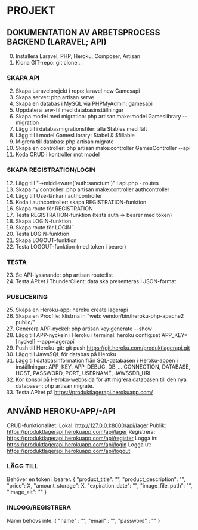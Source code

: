 # PROJEKT

## DOKUMENTATION AV ARBETSPROCESS BACKEND (LARAVEL; API)
0. Installera Laravel, PHP, Heroku, Composer, Artisan
1. Klona GIT-repo: git clone...

### SKAPA API
2. Skapa Laravelprojekt i repo: laravel new Gamesapi
3. Skapa server: php artisan serve
4. Skapa en databas i MySQL via PHPMyAdmin: gamesapi
5. Uppdatera .env-fil med databasinställningar
6. Skapa model med migration: php artisan make:model Gameslibrary --migration
7. Lägg till i databasmigrationsfiler: alla $tables med fält
8. Lägg till i model GamesLibrary: $tabel & $fillable
9. Migrera till databas: php artisan migrate
10. Skapa en controller: php artisan make:controller GamesController --api
11. Koda CRUD i kontroller mot model

### SKAPA REGISTRATION/LOGIN
12. Lägg till "->middleware('auth:sanctum')" i api.php - routes
13. Skapa ny controller: php artisan make:controller authcontroller
14. Lägg till Use-länkar i authcontroller
15. Koda i authcontroller: skapa REGISTRATION-funktion
16. Skapa route för REGISTRATION
17. Testa REGISTRATION-funktion (testa auth => bearer med token)
18. Skapa LOGIN-funktion
19. Skapa route för LOGIN¨
20. Testa LOGIN-funktion
21. Skapa LOGOUT-funktion
22. Testa LOGOUT-funktion (med token i bearer)

### TESTA
23. Se API-lyssnande: php artisan route:list
24. Testa API:et i ThunderClient: data ska presenteras i JSON-format

### PUBLICERING 
25. Skapa en Heroku-app: heroku create lagerapi
26. Skapa en Procfile: klistrna in "web: vendor/bin/heroku-php-apache2 public/"
27. Generera APP-nyckel: php artisan key:generate --show
28. Lägg till APP-nyckeln i Heroku i terminal: heroku config:set APP_KEY=[nyckel] --app=lagerapi
29. Push till Heroku-git: git push https://git.heroku.com/produktlagerapi.git
30. Lägg till JawsSQL för databas på Heroku
31. Lägg till databasinformation från SQL-databasen i Heroku-appen i inställningar:
APP_KEY, APP_DEBUG, DB_... CONNECTION, DATABASE, HOST, PASSWORD, PORT, USERNAME, JAWSSDB_URL
32. Kör konsol på Heroku-webbsida för att migrera databasen till den nya databasen: php artisan migrate.
33. Testa API:et på https://produktlagerapi.herokuapp.com/

## ANVÄND HEROKU-APP/-API
CRUD-funktionalitet: 
Lokal: http://127.0.0.1:8000/api/lager
Publik: https://produktlagerapi.herokuapp.com/api/lager
Registrera: https://produktlagerapi.herokuapp.com/api/register
Logga in: https://produktlagerapi.herokuapp.com/api/login
Logga ut: https://produktlagerapi.herokuapp.com/api/logout

### LÄGG TILL  
Behöver en token i bearer.
{
  "product_title": "",
  "product_description": "",
  "price": X,
  "amount_storage": X,
  "expiration_date": "",
  "image_file_path": "",
  "image_alt": ""
}

### INLOGG/REGISTRERA
Namn behövs inte.
{
  "name" : "",
  "email" : "",
  "password" : ""
}